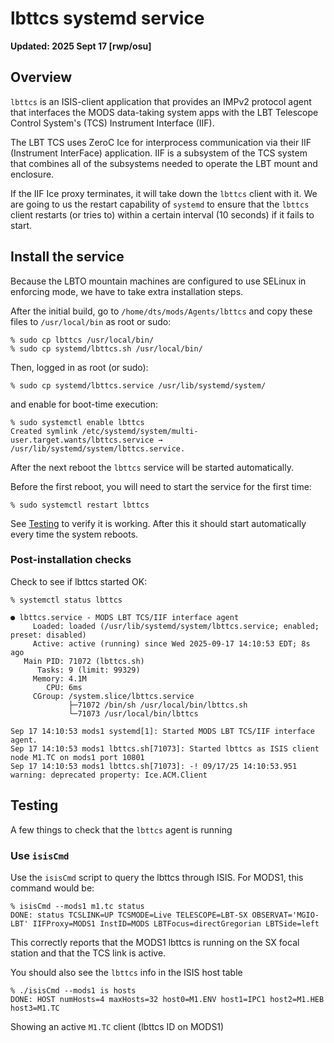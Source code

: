 # lbttcs systemd service

**Updated: 2025 Sept 17 [rwp/osu]**

## Overview

`lbttcs` is an ISIS-client application that provides an IMPv2 protocol
agent that interfaces the MODS data-taking system apps with the LBT
Telescope Control System's (TCS) Instrument Interface (IIF).

The LBT TCS uses ZeroC Ice for interprocess communication via their
IIF (Instrument InterFace) application.  IIF is a subsystem of the TCS
system that combines all of the subsystems needed to operate the LBT
mount and enclosure.

If the IIF Ice proxy terminates, it will take down the `lbttcs` client
with it. We are going to us the restart capability of `systemd` to
ensure that the `lbttcs` client restarts (or tries to) within a
certain interval (10 seconds) if it fails to start.

## Install the service

Because the LBTO mountain machines are configured to use SELinux in enforcing mode, we have to take extra installation steps.

After the initial build, go to `/home/dts/mods/Agents/lbttcs` and copy these files to `/usr/local/bin` as root or sudo:
```
% sudo cp lbttcs /usr/local/bin/
% sudo cp systemd/lbttcs.sh /usr/local/bin/
```
Then, logged in as root (or sudo):
```
% sudo cp systemd/lbttcs.service /usr/lib/systemd/system/
```
and enable for boot-time execution:
```
% sudo systemctl enable lbttcs
Created symlink /etc/systemd/system/multi-user.target.wants/lbttcs.service → /usr/lib/systemd/system/lbttcs.service.
```
After the next reboot the `lbttcs` service will be started automatically. 

Before the first reboot, you will need to start the service for the first time:
```
% sudo systemctl restart lbttcs
```
See [Testing](#Testing) to verify it is working.  After this it should start
automatically every time the system reboots.

### Post-installation checks

Check to see if lbttcs started OK:
```
% systemctl status lbttcs

● lbttcs.service - MODS LBT TCS/IIF interface agent
     Loaded: loaded (/usr/lib/systemd/system/lbttcs.service; enabled; preset: disabled)
     Active: active (running) since Wed 2025-09-17 14:10:53 EDT; 8s ago
   Main PID: 71072 (lbttcs.sh)
      Tasks: 9 (limit: 99329)
     Memory: 4.1M
        CPU: 6ms
     CGroup: /system.slice/lbttcs.service
             ├─71072 /bin/sh /usr/local/bin/lbttcs.sh
             └─71073 /usr/local/bin/lbttcs

Sep 17 14:10:53 mods1 systemd[1]: Started MODS LBT TCS/IIF interface agent.
Sep 17 14:10:53 mods1 lbttcs.sh[71073]: Started lbttcs as ISIS client node M1.TC on mods1 port 10801
Sep 17 14:10:53 mods1 lbttcs.sh[71073]: -! 09/17/25 14:10:53.951 warning: deprecated property: Ice.ACM.Client
```

## Testing

A few things to check that the `lbttcs` agent is running

### Use `isisCmd`

Use the `isisCmd` script to query the lbttcs through ISIS.  For MODS1, this
command would be:
```
% isisCmd --mods1 m1.tc status
DONE: status TCSLINK=UP TCSMODE=Live TELESCOPE=LBT-SX OBSERVAT='MGIO-LBT' IIFProxy=MODS1 InstID=MODS LBTFocus=directGregorian LBTSide=left
```
This correctly reports that the MODS1 lbttcs is running on the SX focal station and that the TCS link is active.

You should also see the `lbttcs` info in the ISIS host table
```
% ./isisCmd --mods1 is hosts
DONE: HOST numHosts=4 maxHosts=32 host0=M1.ENV host1=IPC1 host2=M1.HEB host3=M1.TC
```
Showing an active `M1.TC` client (lbttcs ID on MODS1)
